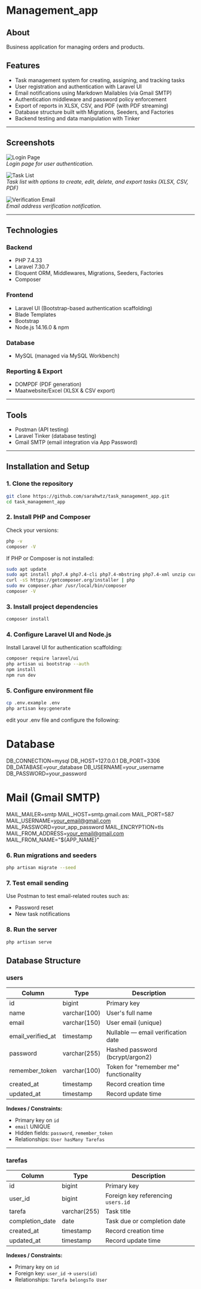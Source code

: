 # Management_app

## About

Business application for managing orders and products.

## Features

- Task management system for creating, assigning, and tracking tasks 
- User registration and authentication with Laravel UI  
- Email notifications using Markdown Mailables (via Gmail SMTP)  
- Authentication middleware and password policy enforcement  
- Export of reports in XLSX, CSV, and PDF (with PDF streaming)  
- Database structure built with Migrations, Seeders, and Factories  
- Backend testing and data manipulation with Tinker  

---

## Screenshots

![Login Page](screenshots/login.png)  
*Login page for user authentication.*

![Task List](screenshots/task_list.png)  
*Task list with options to create, edit, delete, and export tasks (XLSX, CSV, PDF)*

![Verification Email](screenshots/verify_email.png)  
*Email address verification notification.*

---

## Technologies

### Backend
- PHP 7.4.33  
- Laravel 7.30.7  
- Eloquent ORM, Middlewares, Migrations, Seeders, Factories  
- Composer  

### Frontend
- Laravel UI (Bootstrap-based authentication scaffolding)  
- Blade Templates  
- Bootstrap  
- Node.js 14.16.0 & npm  

### Database
- MySQL (managed via MySQL Workbench)

### Reporting & Export
- DOMPDF (PDF generation)  
- Maatwebsite/Excel (XLSX & CSV export)

---

## Tools
- Postman (API testing)  
- Laravel Tinker (database testing)  
- Gmail SMTP (email integration via App Password)

---

## Installation and Setup

### 1. Clone the repository
```bash
git clone https://github.com/sarahwtz/task_management_app.git
cd task_management_app
```

### 2. Install PHP and Composer

Check your versions:
```bash
php -v 
composer -V 
```

If PHP or Composer is not installed:
```bash
sudo apt update
sudo apt install php7.4 php7.4-cli php7.4-mbstring php7.4-xml unzip curl
curl -sS https://getcomposer.org/installer | php
sudo mv composer.phar /usr/local/bin/composer
composer -V
```

### 3. Install project dependencies

```bash
composer install
```

### 4. Configure Laravel UI and Node.js

Install Laravel UI for authentication scaffolding:
```bash
composer require laravel/ui
php artisan ui bootstrap --auth
npm install
npm run dev
```

### 5. Configure environment file
```bash
cp .env.example .env
php artisan key:generate
```
edit your .env file and configure the following:

# Database
DB_CONNECTION=mysql
DB_HOST=127.0.0.1
DB_PORT=3306
DB_DATABASE=your_database
DB_USERNAME=your_username
DB_PASSWORD=your_password

# Mail (Gmail SMTP)
MAIL_MAILER=smtp
MAIL_HOST=smtp.gmail.com
MAIL_PORT=587
MAIL_USERNAME=your_email@gmail.com
MAIL_PASSWORD=your_app_password
MAIL_ENCRYPTION=tls
MAIL_FROM_ADDRESS=your_email@gmail.com
MAIL_FROM_NAME="${APP_NAME}"

### 6. Run migrations and seeders
```bash
php artisan migrate --seed
```
### 7. Test email sending

Use Postman to test email-related routes such as:

- Password reset
- New task notifications

### 8. Run the server

```bash
php artisan serve
```

## Database Structure

### users
| Column            | Type         | Description                          |
| ----------------- | ------------ | ------------------------------------ |
| id                | bigint       | Primary key                          |
| name              | varchar(100) | User's full name                      |
| email             | varchar(150) | User email (unique)                  |
| email_verified_at | timestamp    | Nullable — email verification date    |
| password          | varchar(255) | Hashed password (bcrypt/argon2)      |
| remember_token    | varchar(100) | Token for "remember me" functionality |
| created_at        | timestamp    | Record creation time                 |
| updated_at        | timestamp    | Record update time                   |

**Indexes / Constraints:**  
- Primary key on `id`  
- `email` UNIQUE  
- Hidden fields: `password`, `remember_token`  
- Relationships: `User hasMany Tarefas`  

---

### tarefas
| Column          | Type         | Description                         |
| --------------- | ------------ | ----------------------------------- |
| id              | bigint       | Primary key                         |
| user_id         | bigint       | Foreign key referencing `users.id`  |
| tarefa          | varchar(255) | Task title                           |
| completion_date | date         | Task due or completion date          |
| created_at      | timestamp    | Record creation time                 |
| updated_at      | timestamp    | Record update time                   |

**Indexes / Constraints:**  
- Primary key on `id`  
- Foreign key: `user_id` → `users(id)`  
- Relationships: `Tarefa belongsTo User`





